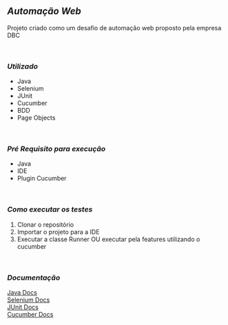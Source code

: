 ## ***Automação Web***
Projeto criado como um desafio de automação web proposto pela empresa DBC
<p> <br />


### ***Utilizado***

 - Java
 - Selenium
 - JUnit
 - Cucumber
 - BDD
 - Page Objects

<p> <br />

### ***Pré Requisito para execução***

- Java
- IDE
- Plugin Cucumber
<p> <br />

### ***Como executar os testes***

1. Clonar o repositório
2. Importar o projeto para a IDE
3. Executar a classe Runner OU executar pela features utilizando o cucumber 


<p> <br />



### ***Documentação***

[Java Docs](https://docs.oracle.com/en/java/)<br />
[Selenium Docs](https://www.selenium.dev/documentation/en/)<br />
[JUnit Docs](https://junit.org/junit5/docs/current/user-guide/)<br />
[Cucumber Docs](https://cucumber.io/docs/cucumber/)
<p> <br />
 



